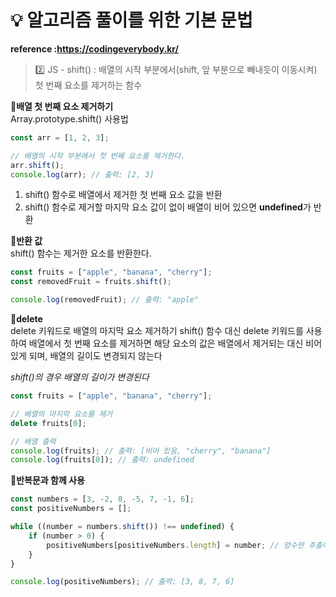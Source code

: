 # 💡 알고리즘 풀이를 위한 기본 문법
**reference :https://codingeverybody.kr/**

> 2️⃣ JS - shift() : 배열의 시작 부분에서(shift, 앞 부분으로 빼내듯이 이동시켜) 첫 번째 요소를 제거하는 함수

**📍배열 첫 번째 요소 제거하기** <br />
Array.prototype.shift() 사용법
```js
const arr = [1, 2, 3];

// 배열의 시작 부분에서 첫 번째 요소를 제거한다.
arr.shift();
console.log(arr); // 출력: [2, 3]
```
1. shift() 함수로 배열에서 제거한 첫 번째 요소 값을 반환
2. shift() 함수로 제거할 마지막 요소 값이 없이 배열이 비어 있으면 **undefined**가 반환

**📍반환 값** <br />
shift() 함수는 제거한 요소를 반환한다. 

```js
const fruits = ["apple", "banana", "cherry"];
const removedFruit = fruits.shift();

console.log(removedFruit); // 출력: "apple"
```

**📍delete**<br />
delete 키워드로 배열의 마지막 요소 제거하기
shift() 함수 대신 delete 키워드를 사용하여 배열에서 첫 번째 요소를 제거하면 해당 요소의 값은 배열에서 제거되는 대신 비어 있게 되며, 배열의 길이도 변경되지 않는다<br />

*shift()의 경우 배열의 길이가 변경된다*

```js
const fruits = ["apple", "banana", "cherry"];

// 배열의 마지막 요소를 제거
delete fruits[0];

// 배열 출력
console.log(fruits); // 출력: [비어 있음, "cherry", "banana"]
console.log(fruits[0]); // 출력: undefined
```

**📍반복문과 함께 사용**<br />
```js
const numbers = [3, -2, 8, -5, 7, -1, 6];
const positiveNumbers = [];

while ((number = numbers.shift()) !== undefined) {
    if (number > 0) {
        positiveNumbers[positiveNumbers.length] = number; // 양수만 추출하여 새 배열에 추가
    }
}

console.log(positiveNumbers); // 출력: [3, 8, 7, 6]
```
